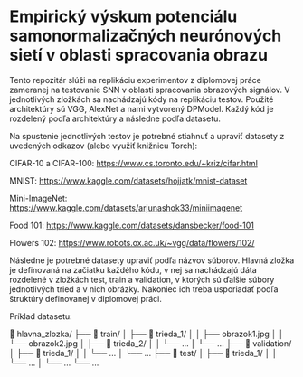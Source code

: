 # Empirický výskum potenciálu samonormalizačných neurónových sietí v oblasti spracovania obrazu

Tento repozitár slúži na replikáciu experimentov z diplomovej práce zameranej na testovanie SNN v oblasti spracovania obrazových signálov. V jednotlivých zložkách sa nachádzajú kódy na replikáciu testov. Použité architektúry sú VGG, AlexNet a nami vytvorený DPModel. Každý kód je rozdelený podľa architektúry a následne podľa datasetu.

Na spustenie jednotlivých testov je potrebné stiahnuť a upraviť datasety z uvedených odkazov (alebo využiť knižnicu Torch):

CIFAR-10 a CIFAR-100: https://www.cs.toronto.edu/~kriz/cifar.html 

MNIST: https://www.kaggle.com/datasets/hojjatk/mnist-dataset 

Mini-ImageNet: https://www.kaggle.com/datasets/arjunashok33/miniimagenet

Food 101: https://www.kaggle.com/datasets/dansbecker/food-101

Flowers 102: https://www.robots.ox.ac.uk/~vgg/data/flowers/102/

Následne je potrebné datasety upraviť podľa názvov súborov. Hlavná zložka je definovaná na začiatku každého kódu, v nej sa nachádzajú dáta rozdelené v zložkách test, train a validation, v ktorých sú ďalšie súbory jednotlivých tried a v nich obrázky. Nakoniec ich treba usporiadať podľa štruktúry definovanej v diplomovej práci.

Príklad datasetu:

📁 hlavna_zlozka/
├── 📁 train/
│   ├── 📁 trieda_1/
│   │   ├── obrazok1.jpg
│   │   └── obrazok2.jpg
│   ├── 📁 trieda_2/
│   │   └── ...
│   └── ...
├── 📁 validation/
│   ├── 📁 trieda_1/
│   │   └── ...
│   └── ...
├── 📁 test/
│   ├── 📁 trieda_1/
│   │   └── ...
│   └── ...
└── ...

